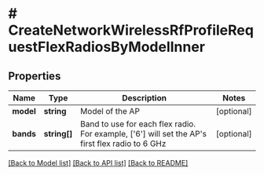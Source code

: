 # # CreateNetworkWirelessRfProfileRequestFlexRadiosByModelInner

## Properties

Name | Type | Description | Notes
------------ | ------------- | ------------- | -------------
**model** | **string** | Model of the AP | [optional]
**bands** | **string[]** | Band to use for each flex radio. For example, [&#39;6&#39;] will set the AP&#39;s first flex radio to 6 GHz | [optional]

[[Back to Model list]](../../README.md#models) [[Back to API list]](../../README.md#endpoints) [[Back to README]](../../README.md)
